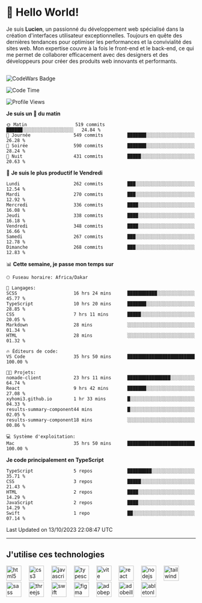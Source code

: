 # 👋 Hello World!

Je suis **Lucien**, un passionné du développement web spécialisé dans la création d'interfaces utilisateur exceptionnelles. Toujours en quête des dernières tendances pour optimiser les performances et la convivialité des sites web. Mon expertise couvre à la fois le front-end et le back-end, ce qui me permet de collaborer efficacement avec des designers et des développeurs pour créer des produits web innovants et performants.

##

![CodeWars Badge](https://www.codewars.com/users/xyhomi3/badges/small)

<!--START_SECTION:waka-->
![Code Time](http://img.shields.io/badge/Code%20Time-115%20hrs%2037%20mins-blue)

![Profile Views](http://img.shields.io/badge/Vues%20du%20profil-21-blue)

**Je suis un 🐤 du matin** 

```text
🌞 Matin                  519 commits         ██████░░░░░░░░░░░░░░░░░░░   24.84 % 
🌆 Journée                549 commits         ███████░░░░░░░░░░░░░░░░░░   26.28 % 
🌃 Soirée                 590 commits         ███████░░░░░░░░░░░░░░░░░░   28.24 % 
🌙 Nuit                   431 commits         █████░░░░░░░░░░░░░░░░░░░░   20.63 % 
```
📅 **Je suis le plus productif le Vendredi** 

```text
Lundi                    262 commits         ███░░░░░░░░░░░░░░░░░░░░░░   12.54 % 
Mardi                    270 commits         ███░░░░░░░░░░░░░░░░░░░░░░   12.92 % 
Mercredi                 336 commits         ████░░░░░░░░░░░░░░░░░░░░░   16.08 % 
Jeudi                    338 commits         ████░░░░░░░░░░░░░░░░░░░░░   16.18 % 
Vendredi                 348 commits         ████░░░░░░░░░░░░░░░░░░░░░   16.66 % 
Samedi                   267 commits         ███░░░░░░░░░░░░░░░░░░░░░░   12.78 % 
Dimanche                 268 commits         ███░░░░░░░░░░░░░░░░░░░░░░   12.83 % 
```


📊 **Cette semaine, je passe mon temps sur** 

```text
🕑︎ Fuseau horaire: Africa/Dakar

💬 Langages: 
SCSS                     16 hrs 24 mins      ███████████░░░░░░░░░░░░░░   45.77 % 
TypeScript               10 hrs 20 mins      ███████░░░░░░░░░░░░░░░░░░   28.85 % 
CSS                      7 hrs 11 mins       █████░░░░░░░░░░░░░░░░░░░░   20.05 % 
Markdown                 28 mins             ░░░░░░░░░░░░░░░░░░░░░░░░░   01.34 % 
HTML                     28 mins             ░░░░░░░░░░░░░░░░░░░░░░░░░   01.32 % 

🔥 Éditeurs de code: 
VS Code                  35 hrs 50 mins      █████████████████████████   100.00 % 

🐱‍💻 Projets: 
nomade-client            23 hrs 11 mins      ████████████████░░░░░░░░░   64.74 % 
React                    9 hrs 42 mins       ███████░░░░░░░░░░░░░░░░░░   27.08 % 
xyhomi3.github.io        1 hr 33 mins        █░░░░░░░░░░░░░░░░░░░░░░░░   04.33 % 
results-summary-component44 mins             █░░░░░░░░░░░░░░░░░░░░░░░░   02.05 % 
results-summary-component18 mins             ░░░░░░░░░░░░░░░░░░░░░░░░░   00.86 % 

💻 Système d'exploitation: 
Mac                      35 hrs 50 mins      █████████████████████████   100.00 % 
```

**Je code principalement en TypeScript** 

```text
TypeScript               5 repos             █████████░░░░░░░░░░░░░░░░   35.71 % 
CSS                      3 repos             █████░░░░░░░░░░░░░░░░░░░░   21.43 % 
HTML                     2 repos             ████░░░░░░░░░░░░░░░░░░░░░   14.29 % 
JavaScript               2 repos             ████░░░░░░░░░░░░░░░░░░░░░   14.29 % 
Swift                    1 repo              ██░░░░░░░░░░░░░░░░░░░░░░░   07.14 % 
```




 Last Updated on 13/10/2023 22:08:47 UTC
<!--END_SECTION:waka-->
---

## J'utilise ces technologies

<div align="left">
  <img src="https://skillicons.dev/icons?i=html" height="40" alt="html5 logo"  />
  <img width="12" />
  <img src="https://skillicons.dev/icons?i=css" height="40" alt="css3 logo"  />
  <img width="12" />
  <img src="https://skillicons.dev/icons?i=js" height="40" alt="javascript logo"  />
  <img width="12" />
  <img src="https://skillicons.dev/icons?i=ts" height="40" alt="typescript logo"  />
  <img width="12" />
  <img src="https://skillicons.dev/icons?i=vite" height="40" alt="vite logo"  />
  <img width="12" />
  <img src="https://skillicons.dev/icons?i=react" height="40" alt="react logo"  />
  <img width="12" />
  <img src="https://cdn.jsdelivr.net/gh/devicons/devicon/icons/nodejs/nodejs-original.svg" height="40" alt="nodejs logo"  />
  <img width="12" />
  <img src="https://skillicons.dev/icons?i=tailwind" height="40" alt="tailwindcss logo"  />
  <img width="12" />
  <img src="https://skillicons.dev/icons?i=sass" height="40" alt="sass logo"  />
  <img width="12" />
  <img src="https://skillicons.dev/icons?i=threejs" height="40" alt="threejs logo"  />
  <img width="12" />
  <img src="https://skillicons.dev/icons?i=swift" height="40" alt="swift logo"  />
  <img width="12" />
  <img src="https://skillicons.dev/icons?i=figma" height="40" alt="figma logo"  />
  <img width="12" />
  <img src="https://skillicons.dev/icons?i=ps" height="40" alt="adobephotoshop logo"  />
  <img width="12" />
  <img src="https://skillicons.dev/icons?i=ai" height="40" alt="adobeillustrator logo"  />
  <img width="12" />
  <img src="https://skillicons.dev/icons?i=ableton" height="40" alt="abletonlive logo"  />
</div>




